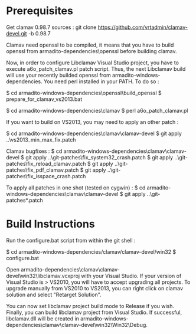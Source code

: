 Prerequisites
==============

Get clamav 0.98.7 sources :
   git clone https://github.com/vrtadmin/clamav-devel.git -b 0.98.7

Clamav need openssl to be compiled, it means that you have to build openssl from armadito-dependencies\openssl before building clamav.

Now, in order to configure Libclamav Visual Studio project, you have to execute a6o_patch_clamav.pl patch script.
Thus, the next Libclamav build will use your recently builded openssl from armadito-windows-dependencies. You need perl installed in your PATH. 
To do so :

   $ cd armadito-windows-dependencies\openssl\build_openssl
   $ prepare_for_clamav_vs2013.bat
   
   $ cd armadito-windows-dependencies\clamav
   $ perl a6o_patch_clamav.pl

If you want to build on VS2013, you may need to apply an other patch :
 
   $ cd armadito-windows-dependencies\clamav\clamav-devel
   $ git apply ..\vs2013_min_max_fix.patch
   
Clamav bugfixes : 
   $ cd armadito-windows-dependencies\clamav\clamav-devel
   $ git apply ..\git-patches\fix_system32_crash.patch
   $ git apply ..\git-patches\fix_reload_clamav.patch
   $ git apply ..\git-patches\fix_pdf_clamav.patch
   $ git apply ..\git-patches\fix_isspace_crash.patch
   
To apply all patches in one shot (tested on cygwin) :
   $ cd armadito-windows-dependencies\clamav\clamav-devel
   $ git apply ..\git-patches\*.patch
   
Build Instructions
==================

Run the configure.bat script from within the git shell :
   
   $ cd armadito-windows-dependencies/clamav/clamav-devel/win32
   $ configure.bat

Open armadito-dependencies\clamav\clamav-devel\win32\libclamav.vcxproj with your Visual Studio.
If your version of Visual Studio is > VS2010, you will have to accept upgrading all projects.
To upgrade manually from VS2010 to VS2013, you can right click on clamav solution and select "Retarget Solution".

You can now set libclamav project build mode to Release if you wish.
Finally, you can build libclamav project from Visual Studio. 
If successful, libclamav.dll will be created in armadito-windows-dependencies\clamav\clamav-devel\win32\Win32\Debug. 
  